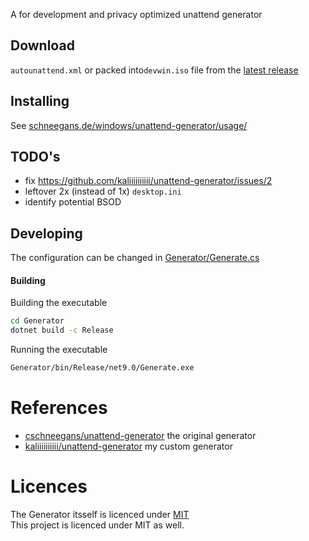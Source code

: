 A for development and privacy optimized unattend generator

## Download
`autounattend.xml` or packed into`devwin.iso` file from the [latest release](https://github.com/kaliiiiiiiiii/dev-unattend-generator/releases/latest)

## Installing
See [schneegans.de/windows/unattend-generator/usage/](https://schneegans.de/windows/unattend-generator/usage/)

## TODO's
- fix https://github.com/kaliiiiiiiiii/unattend-generator/issues/2
- leftover 2x (instead of 1x) `desktop.ini`
- identify potential BSOD

## Developing
The configuration can be changed in [Generator/Generate.cs](https://github.com/kaliiiiiiiiii/dev-unattend-generator/blob/v0.0.0.0.4/Generator/Generate.cs#L30-L133)

#### Building
Building the executable
```bash
cd Generator
dotnet build -c Release
```

Running the executable
```bash
Generator/bin/Release/net9.0/Generate.exe
```

# References
- [cschneegans/unattend-generator](https://github.com/cschneegans/unattend-generator) the original generator
- [kaliiiiiiiiii/unattend-generator](https://github.com/kaliiiiiiiiii/unattend-generator) my custom generator

# Licences

The Generator itsself is licenced under [MIT](https://github.com/kaliiiiiiiiii/unattend-generator) \
This project is licenced under MIT as well.